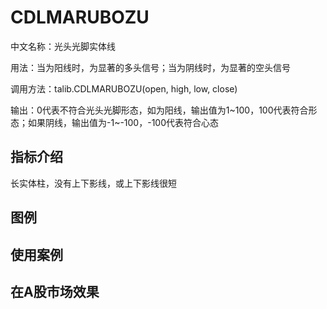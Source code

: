 # CDLMARUBOZU

中文名称：光头光脚实体线

用法：当为阳线时，为显著的多头信号；当为阴线时，为显著的空头信号

调用方法：talib.CDLMARUBOZU(open, high, low, close)

输出：0代表不符合光头光脚形态，如为阳线，输出值为1~100，100代表符合形态；如果阴线，输出值为-1~-100，-100代表符合心态

## 指标介绍

长实体柱，没有上下影线，或上下影线很短

## 图例



## 使用案例



## 在A股市场效果



